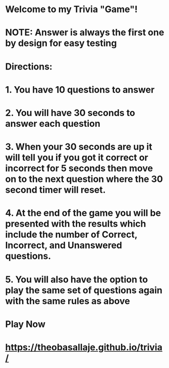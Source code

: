 # Welcome to my Trivia "Game"!

# NOTE: Answer is always the first one by design for easy testing

# Directions:
# 1. You have 10 questions to answer
# 2. You will have 30 seconds to answer each question
# 3. When your 30 seconds are up it will tell you if you       got it correct or incorrect for 5 seconds then move       on to the next question where the 30 second timer         will reset.
# 4. At the end of the game you will be presented with         the results which include the number of Correct,          Incorrect, and Unanswered questions.
# 5. You will also have the option to play the same set        of questions again with the same rules as above

# Play Now
# https://theobasallaje.github.io/trivia/
